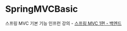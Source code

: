 # SpringMVCBasic
스프링 MVC 기본 기능
인프런 강의 - <a href="https://www.inflearn.com/course/%EC%8A%A4%ED%94%84%EB%A7%81-mvc-1/dashboard">스프링 MVC 1편 - 백엔드 </a>
